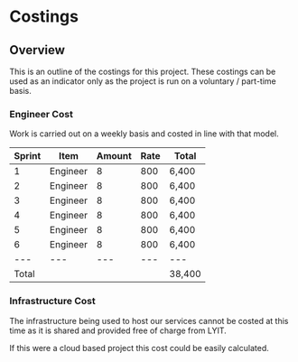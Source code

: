 # Costings

## Overview

This is an outline of the costings for this project. These costings can be used as an indicator only as the project is run on a voluntary / part-time basis.

### Engineer Cost

Work is carried out on a weekly basis and costed in line with that model.

|Sprint|Item|Amount|Rate|Total|
|---|---|---|---|---|
|1|Engineer|8|800|6,400|
|2|Engineer|8|800|6,400|
|3|Engineer|8|800|6,400|
|4|Engineer|8|800|6,400|
|5|Engineer|8|800|6,400|
|6|Engineer|8|800|6,400|
|---|---|---|---|---|
|Total||||38,400|

### Infrastructure Cost

The infrastructure being used to host our services cannot be costed at this time as it is shared and provided free of charge from LYIT.

If this were a cloud based project this cost could be easily calculated.